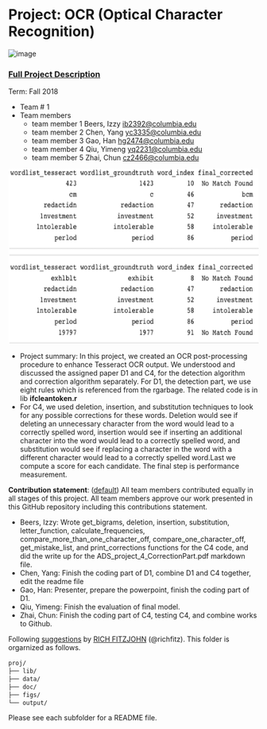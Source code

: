 # Project: OCR (Optical Character Recognition) 

![image](figs/intro.png)

### [Full Project Description](doc/project4_desc.md)

Term: Fall 2018

+ Team # 1
+ Team members
	+ team member 1 Beers, Izzy ib2392@columbia.edu
	+ team member 2 Chen, Yang yc3335@columbia.edu
	+ team member 3 Gao, Han hg2474@columbia.edu
	+ team member 4 Qiu, Yimeng yq2231@columbia.edu
	+ team member 5 Zhai, Chun cz2466@columbia.edu

![image](figs/OCR.png)
+ Project summary:  In this project, we created an OCR post-processing procedure to enhance Tesseract OCR output. We understood and discussed the assigned paper D1 and C4, for the detection algorithm and correction algorithm separately. For D1, the detection part, we use eight rules which is referenced from the rgarbage. The related code is in lib **ifcleantoken.r**
+ For C4, we used deletion, insertion, and substitution techniques to look for any possible corrections for these words. Deletion would see if deleting an unnecessary character from the word would lead to
a correctly spelled word, insertion would see if inserting an additional character into the word would lead to a
correctly spelled word, and substitution would see if replacing a character in the word with a different character
would lead to a correctly spelled word.Last we compute a score for each candidate. The final step is performance measurement. 
	
**Contribution statement**: ([default](doc/a_note_on_contributions.md)) All team members contributed equally in all stages of this project. All team members approve our work presented in this GitHub repository including this contributions statement. 
+ Beers, Izzy: Wrote get_bigrams, deletion, insertion, substitution, letter_function, calculate_frequencies, compare_more_than_one_character_off, compare_one_character_off, get_mistake_list, and print_corrections functions for the C4 code, and did the write up for the ADS_project_4_CorrectionPart.pdf markdown file.
+ Chen, Yang: Finish the coding part of D1, combine D1 and C4 together, edit the readme file
+ Gao, Han: Presenter, prepare the powerpoint, finish the coding part of D1.
+ Qiu, Yimeng: Finish the evaluation of final model.
+ Zhai, Chun: Finish the coding part of C4, testing C4, and combine works to Github.

Following [suggestions](http://nicercode.github.io/blog/2013-04-05-projects/) by [RICH FITZJOHN](http://nicercode.github.io/about/#Team) (@richfitz). This folder is orgarnized as follows.

```
proj/
├── lib/
├── data/
├── doc/
├── figs/
└── output/
```

Please see each subfolder for a README file.
